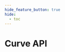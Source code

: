 ```yaml
---
hide_feature_button: true
hide:
  - toc
---
```


<h1>Curve API</h1>

<swagger-ui src="https://api.curve.fi/v1/openapi.json"></swagger-ui>